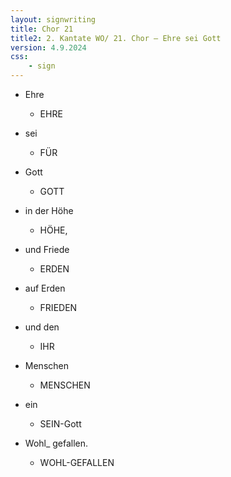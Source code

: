 ```yaml
---
layout: signwriting
title: Chor 21
title2: 2. Kantate WO/ 21. Chor – Ehre sei Gott
version: 4.9.2024
css:
    - sign
---
```


<!--
https://www.signbank.org/signpuddle2.0/searchword.php
https://www.sutton-signwriting.io/signma
-->


<!-- Die Engel: -->

- Ehre 
    + EHRE

- sei
    + FÜR

- Gott
    + GOTT

- in der Höhe
    + HÖHE,

-  und Friede
    + ERDEN

- auf Erden
    + FRIEDEN

- und den
    + IHR

- Menschen    
    + MENSCHEN

- ein
    + SEIN-Gott

- Wohl_  gefallen.
    + WOHL-GEFALLEN


